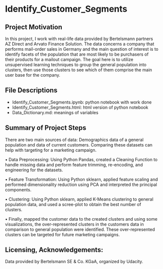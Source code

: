 # Identify_Customer_Segments

## Project Motivation
In this project, I work with real-life data provided by Bertelsmann partners AZ Direct and Arvato Finance Solution. The data concerns a company that performs mail-order sales in Germany and the main question of interest is to identify facets of the population that are most likely to be purchasers of their products for a mailout campaign. The goal here is to utilize unsupervised learning techniques to group the general population into clusters, then use those clusters to see which of them comprise the main user base for the company. 

## File Descriptions

- Identify_Customer_Segments.ipynb: python notebook with work done <br>
- Identify_Customer_Segments.html: html version of python notebook <br>
- Data_Dictionary.md: meanings of variables <br>

## Summary of Project Steps

There are two main sources of data: Demographics data of a general population and data of current customers. Comparing these datasets can help with targeting for a marketing campaign. <br>

• Data Preprocessing: Using Python Pandas, created a Cleaning Function to handle missing data and perform feature trimming, re-encoding, and engineering for the datasets. <br>

• Feature Transformation: Using Python sklearn, applied feature scaling and performed dimensionality reduction using PCA and interpreted the principal components. <br>

• Clustering: Using Python sklearn, applied K-Means clustering to general population data, and used a scree-plot to obtain the best number of clusters. <br>

• Finally, mapped the customer data to the created clusters and using some visualizations, the over-represented clusters in the customers data in comparison to general population were identified. These over-represented clusters can be targeted for future marketing campaigns. <br>

## Licensing, Acknowledgements:
Data provided by Bertelsmann SE & Co. KGaA, organized by Udacity.

